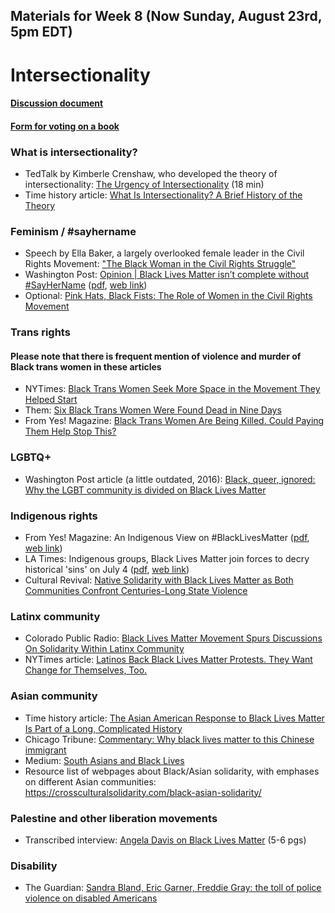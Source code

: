 ## Materials for Week 8 (Now Sunday, August 23rd, 5pm EDT)
# Intersectionality
#### <a href='https://docs.google.com/document/d/1iDuxAz-J5SJIeltGXKXQvfNALycY7lC8aewqWTb-Aa0/edit?usp=sharing'>Discussion document</a>
#### <a href='https://docs.google.com/forms/d/e/1FAIpQLSdl400jLR_IYZD1nBL-TDH4uCJ4U1MP8jGEExEI32zv8GGmnw/viewform?usp=sf_link'>Form for voting on a book</a>

### What is intersectionality?
- TedTalk by Kimberle Crenshaw, who developed the theory of intersectionality: <a href="https://www.ted.com/talks/kimberle_crenshaw_the_urgency_of_intersectionality">The Urgency of Intersectionality</a> (18 min)
- Time history article: <a href='https://time.com/5560575/intersectionality-theory/
'>What Is Intersectionality? A Brief History of the Theory</a>

### Feminism / #sayhername
- Speech by Ella Baker, a largely overlooked female leader in the Civil Rights Movement: <a href="https://awpc.cattcenter.iastate.edu/2019/08/09/the-black-woman-in-the-civil-rights-struggle-1969/">"The Black Woman in the Civil Rights Struggle"</a>
- Washington Post: <a href='week8/say-her-name.pdf'>Opinion | Black Lives Matter isn’t complete without #SayHerName</a> (<a href="">pdf</a>, <a href="https://www.washingtonpost.com/opinions/2020/07/19/black-lives-matter-isnt-complete-without-sayhername/">web link</a>)
- Optional: <a href='week8/pink-hats-black-fists.pdf'>Pink Hats, Black Fists: The Role of Women in the Civil Rights Movement</a>

### Trans rights
#### Please note that there is frequent mention of violence and murder of Black trans women in these articles
- NYTimes: <a href="week8/black-trans-women-nytimes.pdf">Black Trans Women Seek More Space in the Movement They Helped Start</a>
- Them: <a href="https://www.them.us/story/six-black-trans-women-were-found-dead-in-nine-days">Six Black Trans Women Were Found Dead in Nine Days</a>
- From Yes! Magazine: <a href="week8/yes-black-trans-women-pay.pdf">Black Trans Women Are Being Killed. Could Paying Them Help Stop This?</a>

### LGBTQ+
- Washington Post article (a little outdated, 2016): <a href="week8/black-queer-ignored.pdf">Black, queer, ignored: Why the LGBT community is divided on Black Lives Matter</a>

### Indigenous rights
- From Yes! Magazine: An Indigenous View on #BlackLivesMatter (<a href="week8/indigenous-view-blm.pdf">pdf</a>, <a href="https://www.yesmagazine.org/social-justice/2014/12/06/indigenous-view-black-lives-matter-leanne-simpson/">web link</a>)
- LA Times: Indigenous groups, Black Lives Matter join forces to decry historical 'sins' on July 4  (<a href='week8/historical-sins.pdf'>pdf</a>, <a href='https://www.latimes.com/california/story/2020-07-04/indigenous-groups-black-lives-matters-join-forces-to-mark-historical-sins-on-july-4th'>web link</a>)
- Cultural Revival: <a href="https://www.culturalsurvival.org/news/native-solidarity-black-lives-matter-both-communities-confront-centuries-long-state-violence">Native Solidarity with Black Lives Matter as Both Communities Confront Centuries-Long State Violence </a>

### Latinx community
- Colorado Public Radio: <a href="https://www.cpr.org/2020/07/09/they-are-marching-with-black-lives-matter-but-some-latinos-say-they-should-focus-on-themselves-instead/">Black Lives Matter Movement Spurs Discussions On Solidarity Within Latinx Community</a>
- NYTimes article: <a href='week8/nytimes-latinos-blm.pdf'>Latinos Back Black Lives Matter Protests. They Want Change for Themselves, Too.</a>

### Asian community
- Time history article: <a href='https://time.com/5851792/asian-americans-black-solidarity-history/'>The Asian American Response to Black Lives Matter Is Part of a Long, Complicated History</a>
- Chicago Tribune: <a href='https://www.chicagotribune.com/opinion/commentary/ct-opinion-george-floyd-black-lives-matter-immigrants-20200610-6ntznxzbnvcwzozzennfqh23p4-story.html'>Commentary: Why black lives matter to this Chinese immigrant</a>
- Medium: <a href='https://medium.com/@dviyer/south-asians-and-black-lives-b30adaba6a42'>South Asians and Black Lives</a>
- Resource list of webpages about Black/Asian solidarity, with emphases on different Asian communities: https://crossculturalsolidarity.com/black-asian-solidarity/

### Palestine and other liberation movements
- Transcribed interview: <a href="https://www.newframe.com/angela-davis-on-black-lives-matter/">Angela Davis on Black Lives Matter</a> (5-6 pgs)

### Disability
- The Guardian: <a href='https://www.theguardian.com/commentisfree/2020/jun/09/sandra-bland-eric-garner-freddie-gray-the-toll-of-police-violence-on-disabled-americans'>Sandra Bland, Eric Garner, Freddie Gray: the toll of police violence on disabled Americans</a>

